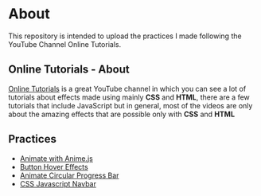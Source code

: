 # About

This repository is intended to upload the practices I made following the YouTube Channel Online Tutorials.

## Online Tutorials - About

[Online Tutorials](https://www.youtube.com/c/OnlineTutorials4Designers/featured) is a great YouTube channel in which you can see a lot of tutorials about effects made using mainly **CSS** and **HTML**, there are a few tutorials that include JavaScript but in general, most of the videos are only about the amazing effects that are possible only with **CSS** and **HTML**

## Practices

- [Animate with Anime.js](./Animate%20with%20Animejs/)
- [Button Hover Effects](./Button%20Hover%20Effects/)
- [Animate Circular Progress Bar](./Animated%20Circular%20Progress%20Bar/)
- [CSS Javascript Navbar](./CSS%20Javascript%20Navbar/)
